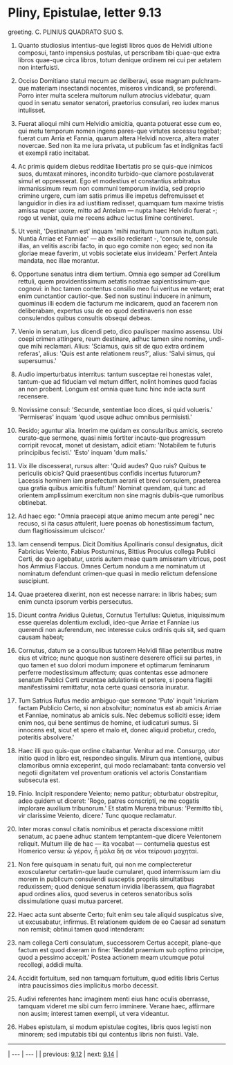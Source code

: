 # Pliny, Epistulae, letter 9.13

greeting. C. PLINIUS QUADRATO SUO S.



1. Quanto studiosius intentius-que legisti libros quos de Helvidi ultione composui, tanto impensius postulas, ut perscribam tibi quae-que extra libros quae-que circa libros, totum denique ordinem rei cui per aetatem non interfuisti.



2. Occiso Domitiano statui mecum ac deliberavi, esse magnam pulchram-que materiam insectandi nocentes, miseros vindicandi, se proferendi. Porro inter multa scelera multorum nullum atrocius videbatur, quam quod in senatu senator senatori, praetorius consulari, reo iudex manus intulisset.



3. Fuerat alioqui mihi cum Helvidio amicitia, quanta potuerat esse cum eo, qui metu temporum nomen ingens pares-que virtutes secessu tegebat; fuerat cum Arria et Fannia, quarum altera Helvidi noverca, altera mater novercae. Sed non ita me iura privata, ut publicum fas et indignitas facti et exempli ratio incitabat.



4. Ac primis quidem diebus redditae libertatis pro se quis-que inimicos suos, dumtaxat minores, incondito turbido-que clamore postulaverat simul et oppresserat. Ego et modestius et constantius arbitratus immanissimum reum non communi temporum invidia, sed proprio crimine urgere, cum iam satis primus ille impetus defremuisset et languidior in dies ira ad iustitiam redisset, quamquam tum maxime tristis amissa nuper uxore, mitto ad Anteiam — nupta haec Helvidio fuerat -; rogo ut veniat, quia me recens adhuc luctus limine contineret.



5. Ut venit, 'Destinatum est' inquam 'mihi maritum tuum non inultum pati. Nuntia Arriae et Fanniae' — ab exsilio redierant -, 'consule te, consule illas, an velitis ascribi facto, in quo ego comite non egeo; sed non ita gloriae meae faverim, ut vobis societate eius invideam.' Perfert Anteia mandata, nec illae morantur.



6. Opportune senatus intra diem tertium. Omnia ego semper ad Corellium rettuli, quem providentissimum aetatis nostrae sapientissimum-que cognovi: in hoc tamen contentus consilio meo fui veritus ne vetaret; erat enim cunctantior cautior-que. Sed non sustinui inducere in animum, quominus illi eodem die facturum me indicarem, quod an facerem non deliberabam, expertus usu de eo quod destinaveris non esse consulendos quibus consultis obsequi debeas.



7. Venio in senatum, ius dicendi peto, dico paulisper maximo assensu. Ubi coepi crimen attingere, reum destinare, adhuc tamen sine nomine, undi-que mihi reclamari. Alius: 'Sciamus, quis sit de quo extra ordinem referas', alius: 'Quis est ante relationem reus?', alius: 'Salvi simus, qui supersumus.'



8. Audio imperturbatus interritus: tantum susceptae rei honestas valet, tantum-que ad fiduciam vel metum differt, nolint homines quod facias an non probent. Longum est omnia quae tunc hinc inde iacta sunt recensere.



9. Novissime consul: 'Secunde, sententiae loco dices, si quid volueris.' 'Permiseras' inquam 'quod usque adhuc omnibus permisisti.'



10. Resido; aguntur alia. Interim me quidam ex consularibus amicis, secreto curato-que sermone, quasi nimis fortiter incaute-que progressum corripit revocat, monet ut desistam, adicit etiam: 'Notabilem te futuris principibus fecisti.' 'Esto' inquam 'dum malis.'



11. Vix ille discesserat, rursus alter: 'Quid audes? Quo ruis? Quibus te periculis obicis? Quid praesentibus confidis incertus futurorum? Lacessis hominem iam praefectum aerarii et brevi consulem, praeterea qua gratia quibus amicitiis fultum!' Nominat quendam, qui tunc ad orientem amplissimum exercitum non sine magnis dubiis-que rumoribus obtinebat.



12. Ad haec ego: "Omnia praecepi atque animo mecum ante peregi" nec recuso, si ita casus attulerit, luere poenas ob honestissimum factum, dum flagitiosissimum ulciscor.'



13. Iam censendi tempus. Dicit Domitius Apollinaris consul designatus, dicit Fabricius Veiento, Fabius Postuminus, Bittius Proculus collega Publici Certi, de quo agebatur, uxoris autem meae quam amiseram vitricus, post hos Ammius Flaccus. Omnes Certum nondum a me nominatum ut nominatum defendunt crimen-que quasi in medio relictum defensione suscipiunt.



14. Quae praeterea dixerint, non est necesse narrare: in libris habes; sum enim cuncta ipsorum verbis persecutus.



15. Dicunt contra Avidius Quietus, Cornutus Tertullus: Quietus, iniquissimum esse querelas dolentium excludi, ideo-que Arriae et Fanniae ius querendi non auferendum, nec interesse cuius ordinis quis sit, sed quam causam habeat;



16. Cornutus, datum se a consulibus tutorem Helvidi filiae petentibus matre eius et vitrico; nunc quoque non sustinere deserere officii sui partes, in quo tamen et suo dolori modum imponere et optimarum feminarum perferre modestissimum affectum; quas contentas esse admonere senatum Publici Certi cruentae adulationis et petere, si poena flagitii manifestissimi remittatur, nota certe quasi censoria inuratur.



17. Tum Satrius Rufus medio ambiguo-que sermone 'Puto' inquit 'iniuriam factam Publicio Certo, si non absolvitur; nominatus est ab amicis Arriae et Fanniae, nominatus ab amicis suis. Nec debemus solliciti esse; idem enim nos, qui bene sentimus de homine, et iudicaturi sumus. Si innocens est, sicut et spero et malo et, donec aliquid probetur, credo, poteritis absolvere.'



18. Haec illi quo quis-que ordine citabantur. Venitur ad me. Consurgo, utor initio quod in libro est, respondeo singulis. Mirum qua intentione, quibus clamoribus omnia exceperint, qui modo reclamabant: tanta conversio vel negotii dignitatem vel proventum orationis vel actoris Constantiam subsecuta est.



19. Finio. Incipit respondere Veiento; nemo patitur; obturbatur obstrepitur, adeo quidem ut diceret: 'Rogo, patres conscripti, ne me cogatis implorare auxilium tribunorum.' Et statim Murena tribunus: 'Permitto tibi, vir clarissime Veiento, dicere.' Tunc quoque reclamatur.



20. Inter moras consul citatis nominibus et peracta discessione mittit senatum, ac paene adhuc stantem temptantem-que dicere Veientonem reliquit. Multum ille de hac — ita vocabat — contumelia questus est Homerico versu: ὦ γέρον, ἦ μάλα δή σε νέοι τείρουσι μαχηταί.



21. Non fere quisquam in senatu fuit, qui non me complecteretur exoscularetur certatim-que laude cumularet, quod intermissum iam diu morem in publicum consulendi susceptis propriis simultatibus reduxissem; quod denique senatum invidia liberassem, qua flagrabat apud ordines alios, quod severus in ceteros senatoribus solis dissimulatione quasi mutua parceret.



22. Haec acta sunt absente Certo; fuit enim seu tale aliquid suspicatus sive, ut excusabatur, infirmus. Et relationem quidem de eo Caesar ad senatum non remisit; obtinui tamen quod intenderam:



23. nam collega Certi consulatum, successorem Certus accepit, plane-que factum est quod dixeram in fine: 'Reddat praemium sub optimo principe, quod a pessimo accepit.' Postea actionem meam utcumque potui recollegi, addidi multa.



24. Accidit fortuitum, sed non tamquam fortuitum, quod editis libris Certus intra paucissimos dies implicitus morbo decessit.



25. Audivi referentes hanc imaginem menti eius hanc oculis oberrasse, tamquam videret me sibi cum ferro imminere. Verane haec, affirmare non ausim; interest tamen exempli, ut vera videantur.



26. Habes epistulam, si modum epistulae cogites, libris quos legisti non minorem; sed imputabis tibi qui contentus libris non fuisti. Vale.



---

| --- | --- |
| previous: [9.12](../9.12/) | next: [9.14](../9.14/) |